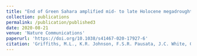 ```yaml
---
title: "End of Green Sahara amplified mid- to late Holocene megadroughts in mainland Southeast Asia."
collection: publications
permalink: /publication/published3
date: 2020-08-21
venue: 'Nature Communications'
paperurl: 'https://doi.org/10.1038/s41467-020-17927-6'
citation: 'Griffiths, M.L., K.R. Johnson, F.S.R. Pausata, J.C. White, G.M. Henderson, C.T. Wood, H. Yang, V. Ersek, C. Conrad and <b>N. Sekhon</b>. (2020). &quot;End of Green Sahara amplified mid- to late Holocene megadroughts in mainland Southeast Asia.&quot; <i>Quarternary</i>.'
---
```

